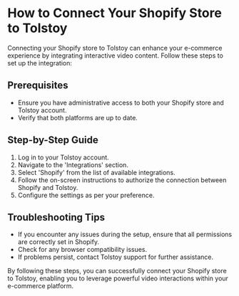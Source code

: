 # How to Connect Your Shopify Store to Tolstoy

Connecting your Shopify store to Tolstoy can enhance your e-commerce experience by integrating interactive video content. Follow these steps to set up the integration:

## Prerequisites
- Ensure you have administrative access to both your Shopify store and Tolstoy account.
- Verify that both platforms are up to date.

## Step-by-Step Guide
1. Log in to your Tolstoy account.
2. Navigate to the 'Integrations' section.
3. Select 'Shopify' from the list of available integrations.
4. Follow the on-screen instructions to authorize the connection between Shopify and Tolstoy.
5. Configure the settings as per your preference.

## Troubleshooting Tips
- If you encounter any issues during the setup, ensure that all permissions are correctly set in Shopify.
- Check for any browser compatibility issues.
- If problems persist, contact Tolstoy support for further assistance.

By following these steps, you can successfully connect your Shopify store to Tolstoy, enabling you to leverage powerful video interactions within your e-commerce platform.